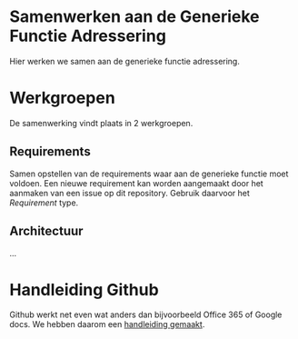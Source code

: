 # Samenwerken aan de Generieke Functie Adressering

Hier werken we samen aan de generieke functie adressering.

# Werkgroepen
De samenwerking vindt plaats in 2 werkgroepen.

## Requirements
Samen opstellen van de requirements waar aan de generieke functie moet voldoen.
Een nieuwe requirement kan worden aangemaakt door het aanmaken van een issue op dit repository. Gebruik daarvoor het _Requirement_ type.

## Architectuur

...

# Handleiding Github

Github werkt net even wat anders dan bijvoorbeeld Office 365 of Google docs. We hebben daarom een [handleiding gemaakt](handleiding/README.md).
